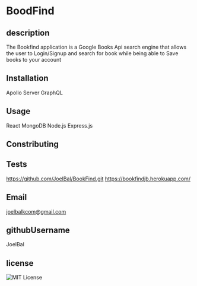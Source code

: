# BoodFind


## description
The Bookfind application is a Google Books Api search engine that allows the user to Login/Signup and search for book while being able to Save books to your account
## Installation
Apollo Server GraphQL

## Usage
React 
MongoDB
Node.js Express.js

## Constributing

## Tests
https://github.com/JoelBal/BookFind.git
https://bookfindjb.herokuapp.com/

## Email
joelbalkcom@gmail.com
## githubUsername
JoelBal
## license




![MIT License](https://img.shields.io/badge/MIT%20License-%22MIT%20License%22-blue)